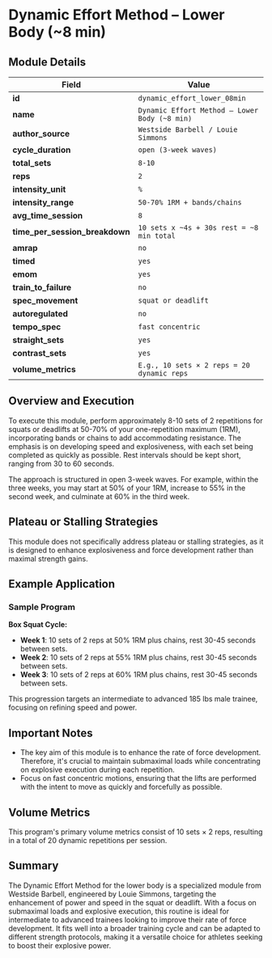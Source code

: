 # Dynamic Effort Method – Lower Body (~8 min)

## Module Details

| Field                          | Value                              |
|--------------------------------|------------------------------------|
| **id**                         | `dynamic_effort_lower_08min`       |
| **name**                       | `Dynamic Effort Method – Lower Body (~8 min)` |
| **author_source**              | `Westside Barbell / Louie Simmons` |
| **cycle_duration**             | `open (3-week waves)`              |
| **total_sets**                 | `8-10`                             |
| **reps**                       | `2`                                |
| **intensity_unit**             | `%`                                |
| **intensity_range**            | `50-70% 1RM + bands/chains`        |
| **avg_time_session**           | `8`                                |
| **time_per_session_breakdown** | `10 sets x ~4s + 30s rest = ~8 min total` |
| **amrap**                      | `no`                               |
| **timed**                      | `yes`                              |
| **emom**                       | `yes`                              |
| **train_to_failure**           | `no`                               |
| **spec_movement**              | `squat or deadlift`                |
| **autoregulated**              | `no`                               |
| **tempo_spec**                 | `fast concentric`                  |
| **straight_sets**              | `yes`                              |
| **contrast_sets**              | `yes`                              |
| **volume_metrics**             | `E.g., 10 sets × 2 reps = 20 dynamic reps` |

## Overview and Execution

To execute this module, perform approximately 8-10 sets of 2 repetitions for squats or deadlifts at 50-70% of your one-repetition maximum (1RM), incorporating bands or chains to add accommodating resistance. The emphasis is on developing speed and explosiveness, with each set being completed as quickly as possible. Rest intervals should be kept short, ranging from 30 to 60 seconds.

The approach is structured in open 3-week waves. For example, within the three weeks, you may start at 50% of your 1RM, increase to 55% in the second week, and culminate at 60% in the third week.

## Plateau or Stalling Strategies

This module does not specifically address plateau or stalling strategies, as it is designed to enhance explosiveness and force development rather than maximal strength gains.

## Example Application

### Sample Program

**Box Squat Cycle:**

- **Week 1**: 10 sets of 2 reps at 50% 1RM plus chains, rest 30-45 seconds between sets.
- **Week 2**: 10 sets of 2 reps at 55% 1RM plus chains, rest 30-45 seconds between sets.
- **Week 3**: 10 sets of 2 reps at 60% 1RM plus chains, rest 30-45 seconds between sets.

This progression targets an intermediate to advanced 185 lbs male trainee, focusing on refining speed and power.

## Important Notes

- The key aim of this module is to enhance the rate of force development. Therefore, it's crucial to maintain submaximal loads while concentrating on explosive execution during each repetition.
- Focus on fast concentric motions, ensuring that the lifts are performed with the intent to move as quickly and forcefully as possible.

## Volume Metrics

This program's primary volume metrics consist of 10 sets × 2 reps, resulting in a total of 20 dynamic repetitions per session.

## Summary

The Dynamic Effort Method for the lower body is a specialized module from Westside Barbell, engineered by Louie Simmons, targeting the enhancement of power and speed in the squat or deadlift. With a focus on submaximal loads and explosive execution, this routine is ideal for intermediate to advanced trainees looking to improve their rate of force development. It fits well into a broader training cycle and can be adapted to different strength protocols, making it a versatile choice for athletes seeking to boost their explosive power.